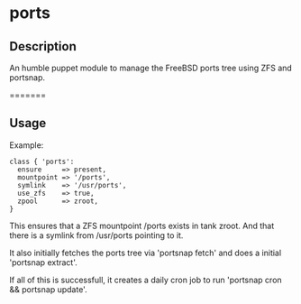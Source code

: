 ports
=====

## Description

An humble puppet module to manage the FreeBSD ports tree using ZFS and portsnap.

=======

Usage
-----

Example:

    class { 'ports':
      ensure     => present,
      mountpoint => '/ports',
      symlink    => '/usr/ports',
      use_zfs    => true,
      zpool      => zroot,
    }

This ensures that a ZFS mountpoint /ports exists in tank zroot. And that there is a symlink from /usr/ports pointing to it.

It also initially fetches the ports tree via 'portsnap fetch' and does a initial 'portsnap extract'. 

If all of this is successfull, it creates a daily cron job to run 'portsnap cron && portsnap update'.

